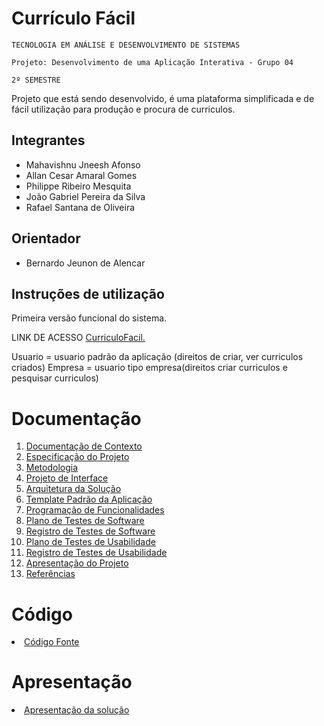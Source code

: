 # Currículo Fácil

`TECNOLOGIA EM ANÁLISE E DESENVOLVIMENTO DE SISTEMAS`

`Projeto: Desenvolvimento de uma Aplicação Interativa - Grupo 04`

`2º SEMESTRE`

Projeto que está sendo desenvolvido, é uma plataforma simplificada e de fácil utilização para produção e procura de curriculos.

## Integrantes

* Mahavishnu Jneesh Afonso  
* Allan Cesar Amaral Gomes
* Philippe Ribeiro Mesquita
* João Gabriel Pereira da Silva 
* Rafael Santana de Oliveira 

## Orientador

* Bernardo Jeunon de Alencar

## Instruções de utilização

Primeira versão funcional do sistema.

LINK DE ACESSO <a href="https://curriculofacil.azurewebsites.net/">CurriculoFacil.</a>

Usuario = usuario padrão da aplicação (direitos de criar, ver curriculos criados)
Empresa = usuario tipo empresa(direitos criar curriculos e pesquisar curriculos)

# Documentação

<ol>
<li><a href="docs/01-Documentação de Contexto.md"> Documentação de Contexto</a></li>
<li><a href="docs/02-Especificação do Projeto.md"> Especificação do Projeto</a></li>
<li><a href="docs/03-Metodologia.md"> Metodologia</a></li>
<li><a href="docs/04-Projeto de Interface.md"> Projeto de Interface</a></li>
<li><a href="docs/05-Arquitetura da Solução.md"> Arquitetura da Solução</a></li>
<li><a href="docs/06-Template Padrão da Aplicação.md"> Template Padrão da Aplicação</a></li>
<li><a href="docs/07-Programação de Funcionalidades.md"> Programação de Funcionalidades</a></li>
<li><a href="docs/08-Plano de Testes de Software.md"> Plano de Testes de Software</a></li>
<li><a href="docs/09-Registro de Testes de Software.md"> Registro de Testes de Software</a></li>
<li><a href="docs/10-Plano de Testes de Usabilidade.md"> Plano de Testes de Usabilidade</a></li>
<li><a href="docs/11-Registro de Testes de Usabilidade.md"> Registro de Testes de Usabilidade</a></li>
<li><a href="docs/12-Apresentação do Projeto.md"> Apresentação do Projeto</a></li>
<li><a href="docs/13-Referências.md"> Referências</a></li>
</ol>

# Código

<li><a href="src/README.md"> Código Fonte</a></li>

# Apresentação

<li><a href="presentation/README.md"> Apresentação da solução</a></li>
